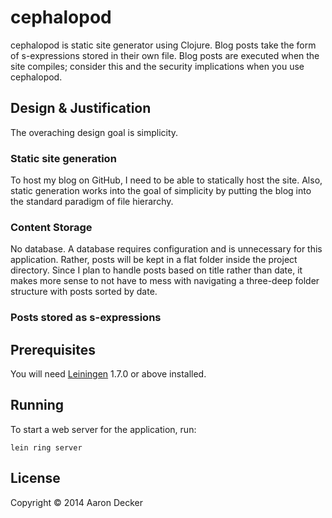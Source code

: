 # cephalopod

cephalopod is static site generator using Clojure.
Blog posts take the form of s-expressions stored in their own file.
Blog posts are executed when the site compiles; consider this and the
security implications when you use cephalopod.

## Design & Justification
The overaching design goal is simplicity.

### Static site generation
To host my blog on GitHub, I need to be able to statically host the site.
Also, static generation works into the goal of simplicity by putting the blog into the
standard paradigm of file hierarchy.

### Content Storage
No database. A database requires configuration and is unnecessary for this application.
Rather, posts will be kept in a flat folder inside the project directory.
Since I plan to handle posts based on title rather than date,
it makes more sense to not have to mess with navigating a three-deep folder structure
with posts sorted by date.

### Posts stored as s-expressions

<!-- Blog posts are stored as s-expressions: -->
<!-- (defpost {:title "blog-post-title" :date date}  -->


## Prerequisites

You will need [Leiningen][1] 1.7.0 or above installed.

[1]: https://github.com/technomancy/leiningen

## Running

To start a web server for the application, run:

    lein ring server

## License

Copyright © 2014 Aaron Decker
